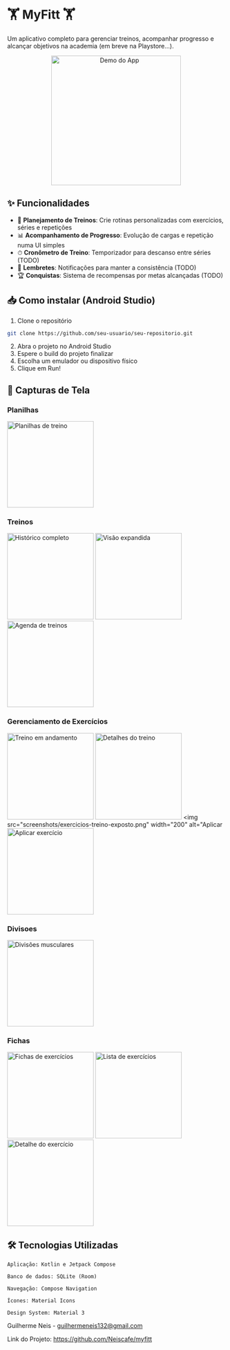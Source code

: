 # 🏋️ MyFitt 🏋️

Um aplicativo completo para gerenciar treinos, acompanhar progresso e alcançar objetivos na academia (em breve na Playstore...).

<p align="center">
  <img src="screenshots/demo.gif" alt="Demo do App" width="300">
</p>

## ✨ Funcionalidades

- 📅 **Planejamento de Treinos**: Crie rotinas personalizadas com exercícios, séries e repetições
- 📊 **Acompanhamento de Progresso**: Evolução de cargas e repetição numa UI simples
- ⏱ **Cronômetro de Treino**: Temporizador para descanso entre séries (TODO)
- 🔔 **Lembretes**: Notificações para manter a consistência (TODO)
- 🏆 **Conquistas**: Sistema de recompensas por metas alcançadas (TODO)

## 📥 Como instalar (Android Studio)
 1. Clone o repositório
```bash
git clone https://github.com/seu-usuario/seu-repositorio.git
```
2. Abra o projeto no Android Studio
3. Espere o build do projeto finalizar
4. Escolha um emulador ou dispositivo físico
5. Clique em Run!

## 📸 Capturas de Tela

### Planilhas

<img src="screenshots/planilhas.png" width="200" alt="Planilhas de treino">

### Treinos

<img src="screenshots/treinos.png" width="200" alt="Histórico completo"> <img src="screenshots/treinos-expandido.png" width="200" alt="Visão expandida">  <img src="screenshots/treinos-data.png" width="200" alt="Agenda de treinos">

### Gerenciamento de Exercícios

<img src="screenshots/exercicios-treino.png" width="200" alt="Treino em andamento"> <img src="screenshots/exercicios-treino-exposto.png" width="200" alt="Detalhes do treino"> <img src="screenshots/exercicios-treino-exposto.png" width="200" alt="Aplicar  <img src="screenshots/exercicios-treino-aplicar.png" width="200" alt="Aplicar exercício">

### Divisoes

<img src="screenshots/divisoes.png" width="200" alt="Divisões musculares">

### Fichas

<img src="screenshots/fichas.png" width="200" alt="Fichas de exercícios"> <img src="screenshots/exercicios-ficha.png" width="200" alt="Lista de exercícios"> <img src="screenshots/exercicios-ficha-expandido.png" width="200" alt="Detalhe do exercício"> 

## 🛠 Tecnologias Utilizadas

    Aplicação: Kotlin e Jetpack Compose

    Banco de dados: SQLite (Room)

    Navegação: Compose Navigation

    Ícones: Material Icons

    Design System: Material 3

Guilherme Neis - guilhermeneis132@gmail.com

Link do Projeto: https://github.com/Neiscafe/myfitt

